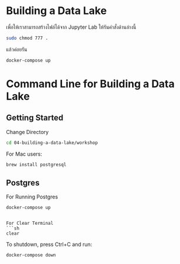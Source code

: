 # Building a Data Lake

เพื่อให้เราสามารถสร้างไฟล์ได้จาก Jupyter Lab ให้รันคำสั่งด้านล่างนี้

```sh
sudo chmod 777 .
```

แล้วค่อยรัน

```sh
docker-compose up
```
# Command Line for Building a Data Lake

## Getting Started


Change Directory
```sh
cd 04-building-a-data-lake/workshop
```


For Mac users:

```sh
brew install postgresql
```

## Postgres

For Running Postgres
```sh
docker-compose up
```

```

For Clear Terminal
```sh
clear
```

To shutdown, press Ctrl+C and run:

```sh
docker-compose down
```


